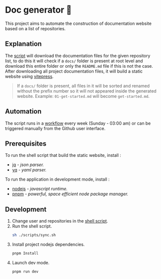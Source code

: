 # Doc generator :robot:

This project aims to automate the construction of documentation website based on a list of repositories.

## Explanation

The [script](./scripts/sync.sh) will download the documentation files for the given repository list, to do this it will check if a `docs/` folder is present at root level and download this entire folder or only the `README.md` file if this is not the case.
After downloading all project documentation files, it will build a static website using [vitepress](https://vitepress.dev/).

> If a `docs/` folder is present, all files in it will be sorted and renamed without the prefix number so it will not appeared inside the generated website. Example: `01-get-started.md` will become `get-started.md`.

## Automation

The script runs in a [workflow](./.github/workflows/sync.yml) every week (Sunday - 03:00 am) or can be triggered manually from the Github user interface.

## Prerequisites

To run the shell script that build the static website, install :
- [jq](https://jqlang.github.io/jq/) *- json parser.*
- [yq](https://github.com/mikefarah/yq) *- yaml parser.*

To run the application in development mode, install :
- [nodejs](https://nodejs.org/) *- javascript runtime.*
- [pnpm](https://pnpm.io/) *- powerful, space efficient node package manager.*

## Development

1. Change user and repositories in the [shell script](./scripts/sync.sh).
2. Run the shell script. 
    ```sh
    sh ./scripts/sync.sh
    ```
4. Install project nodejs dependencies.
    ```sh
    pnpm Install
    ```
5. Launch dev mode.
    ```sh
    pnpm run dev
    ```
